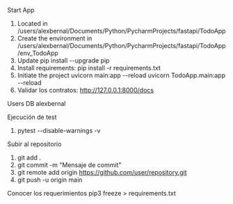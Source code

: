 Start App
1. Located in /users/alexbernal/Documents/Python/PycharmProjects/fastapi/TodoApp
2. Create the environment in /users/alexbernal/Documents/Python/PycharmProjects/fastapi/TodoApp/env_TodoApp
3. Update pip install --upgrade pip
4. Install requirements: pip install -r requirements.txt
5. Initiate the project
uvicorn main:app --reload
uvicorn TodoApp.main:app --reload
6. Validar los contratos: http://127.0.0.1:8000/docs

Users DB
alexbernal

Ejecución de test
1. pytest --disable-warnings -v     

Subir al repositorio
1. git add .
2. git commit -m "Mensaje de commit"
3. git remote add origin https://github.com/user/repository.git
4. git push -u origin main

Conocer los requerimientos
pip3 freeze > requirements.txt